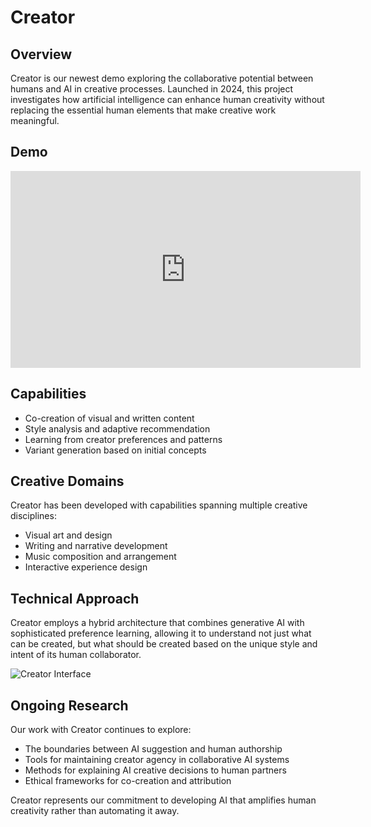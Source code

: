 # Creator

## Overview

Creator is our newest demo exploring the collaborative potential between humans and AI in creative processes. Launched in 2024, this project investigates how artificial intelligence can enhance human creativity without replacing the essential human elements that make creative work meaningful.

## Demo
<iframe width="560" height="315" src="https://www.youtube.com/embed/JWj0LW8oC34" frameborder="0" allowfullscreen></iframe>

## Capabilities

- Co-creation of visual and written content
- Style analysis and adaptive recommendation
- Learning from creator preferences and patterns
- Variant generation based on initial concepts

## Creative Domains

Creator has been developed with capabilities spanning multiple creative disciplines:
- Visual art and design
- Writing and narrative development
- Music composition and arrangement
- Interactive experience design

## Technical Approach

Creator employs a hybrid architecture that combines generative AI with sophisticated preference learning, allowing it to understand not just what can be created, but what should be created based on the unique style and intent of its human collaborator.

![Creator Interface](/images/alo-logo.webp)

## Ongoing Research

Our work with Creator continues to explore:
- The boundaries between AI suggestion and human authorship
- Tools for maintaining creator agency in collaborative AI systems
- Methods for explaining AI creative decisions to human partners
- Ethical frameworks for co-creation and attribution

Creator represents our commitment to developing AI that amplifies human creativity rather than automating it away. 